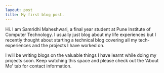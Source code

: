 ```yaml
---
layout: post
title: My first blog post.
---
```


Hi. I am Samridhi Maheshwari, a final year student at Pune Institute of Computer Technology. I usually just blog about my life experiences but I recently thought about starting a technical blog covering all my tech-experiences and the projects I have worked on. 

I will be writing blogs on the valuable things I have learnt while doing my projects soon. Keep watching this space and please check out the 'About Me' tab for contact information. 
